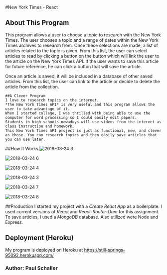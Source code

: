 #New York Times - React

## About This Program

This program allows a user to choose a topic to research with the New York Times.  The user chooses a topic and a range of dates within the New York Times archives to research from.  Once these selections are made, a list of articles related to the topic is given.  From this list, the user can select articles to read by clicking a button on the button which will link the user to the article on the New York Times API.  If the user wants to save this article for future reference, he can click a button that will save the article. 

Once an article is saved, it will be included in a database of other saved articles.  From this list, the user can link to the article or decide to delete the article from the collection.  

```
##A Clever Program
I love to research topics on the internet.  
*The New York Times API* is very useful and this program allows the user to take advantage of it.  
When I started college, I was thrilled with being able to use the computer for word processing so I could easily edit papers.  
Students in high schools nowadays will use videos from the internet as class instruction and homework.  
This New York Times API project is just as functional, new, and clever as those. You can research topics and then easily save articles that you can use later.  

```
##How It Works
![2018-03-24 3](https://user-images.githubusercontent.com/30198872/37861833-56322eae-2f18-11e8-89d2-eab2e404dfaa.png)

![2018-03-24 6](https://user-images.githubusercontent.com/30198872/37861691-6bdf2c8c-2f15-11e8-8742-438ad77eb27d.png)

![2018-03-24 4](https://user-images.githubusercontent.com/30198872/37861834-598aa892-2f18-11e8-82e2-720679c2cca1.png)

![2018-03-24 3](https://user-images.githubusercontent.com/30198872/37861833-56322eae-2f18-11e8-89d2-eab2e404dfaa.png)

![2018-03-24 7](https://user-images.githubusercontent.com/30198872/37861829-420dfc00-2f18-11e8-9d54-7a5463766b40.png)

![2018-03-24 8](https://user-images.githubusercontent.com/30198872/37861827-3ad9af42-2f18-11e8-9f01-4d5325d99a5b.png)

##Production
I started my project with a *Create React App* as a boilerplate.  I used current versions of *React* and *React-Router-Dom* for this assignment.  To save articles, I used a *MongoDB* database.  Also utilized were Node and Express.

## Deployment (Heroku)
My program is deployed on Heroku at  https://still-springs-95092.herokuapp.com/

### Author:  Paul Schaller

